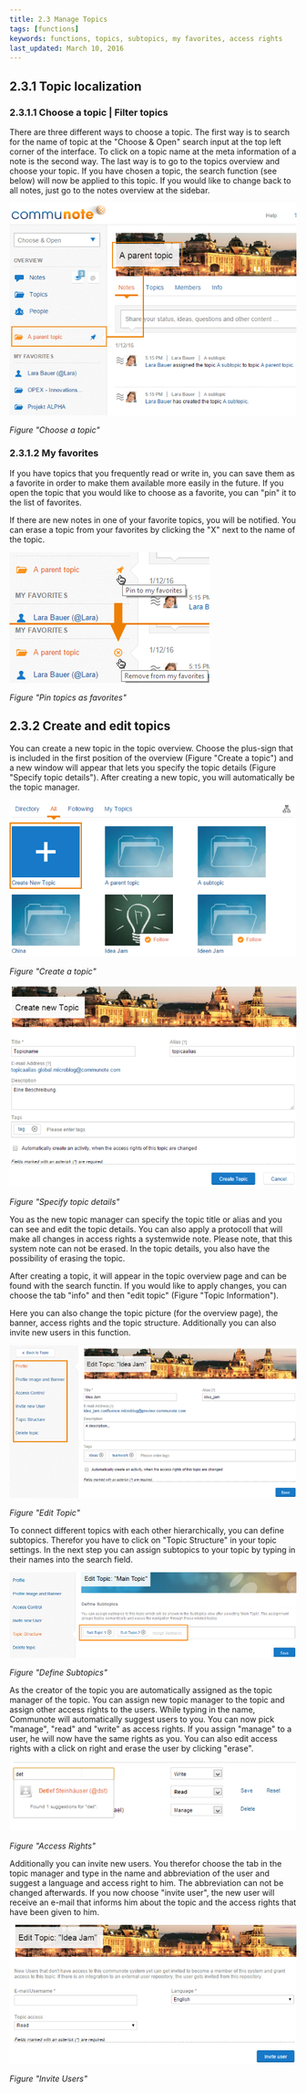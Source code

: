 ```yaml
---
title: 2.3 Manage Topics
tags: [functions]
keywords: functions, topics, subtopics, my favorites, access rights
last_updated: March 10, 2016
---
```


## 2.3.1 Topic localization

### 2.3.1.1 Choose a topic | Filter topics

There are three different ways to choose a topic. The first way is to search for the name of topic at the "Choose & Open" search input at the top left corner of the interface. To click on a topic name at the meta information of a note is the second way. The last way is to go to the topics overview and choose your topic. If you have chosen a topic, the search function (see below) will now be applied to this topic. If you would like to change back to all notes, just go to the notes overview at the sidebar.

![](images/topic_chosen.png)

_Figure "Choose a topic"_

### 2.3.1.2 My favorites

If you have topics that you frequently read or write in, you can save them as a favorite in order to make them available more easily in the future. If you open the topic that you would like to choose as a favorite, you can "pin" it to the list of favorites.

If there are new notes in one of your favorite topics, you will be notified. You can erase a topic from your favorites by clicking the "X" next to the name of the topic.

![](images/sidebar_pin_favorites.png)

_Figure "Pin topics as favorites"_

## 2.3.2 Create and edit topics

You can create a new topic in the topic overview. Choose the plus-sign that is included in the first position of the overview (Figure "Create a topic") and a new window will appear that lets you specify the topic details (Figure "Specify topic details"). After creating a new topic, you will automatically be the topic manager.

![](images/topics_new.png)

_Figure "Create a topic"_

![](images/topic_create.png)

_Figure "Specify topic details"_

You as the new topic manager can specify the topic title or alias and you can see and edit the topic details. You can also apply a protocoll that will make all changes in access rights a systemwide note. Please note, that this system note can not be erased. In the topic details, you also have the possibility of erasing the topic.

After creating a topic, it will appear in the topic overview page and can be found with the search functin. If you would like to apply changes, you can choose the tab "info" and then "edit topic" (Figure "Topic Information").

Here you can also change the topic picture (for the overview page), the banner, access rights and the topic structure. Additionally you can also invite new users in this function.

![](images/topic_edit.png)

_Figure "Edit Topic"_

To connect different topics with each other hierarchically, you can define subtopics. Therefor you have to click on "Topic Structure" in your topic settings. In the next step you can assign subtopics to your topic by typing in their names into the search field.

![](images/topic_subtopics.png)

_Figure "Define Subtopics"_

As the creator of the topic you are automatically assigned as the topic manager of the topic. You can assign new topic manager to the topic and assign other access rights to the users. While typing in the name, Communote will automatically suggest users to you. You can now pick "manage", "read" and "write" as access rights. If you assign "manage" to a user, he will now have the same rights as you. You can also edit access rights with a click on right and erase the user by clicking "erase".

![](images/topic_access.png)

_Figure "Access Rights"_

Additionally you can invite new users. You therefor choose the tab in the topic manager and type in the name and abbreviation of the user and suggest a language and access right to him. The abbreviation can not be changed afterwards. If you now choose "invite user", the new user will receive an e-mail that informs him about the topic and the access rights that have been given to him.

![](images/topic_invite.png)

_Figure "Invite Users"_

